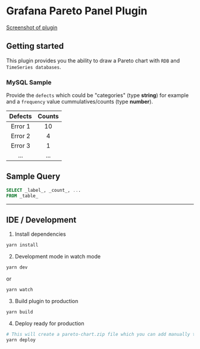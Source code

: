 # Grafana Pareto Panel Plugin

[Screenshot of plugin](https://raw.githubusercontent.com/isaozler/pareto-chart/releases/latest/src/img/pareto-chart-screenshot.png)

## Getting started

This plugin provides you the ability to draw a Pareto chart with `RDB` and `TimeSeries databases`.

### MySQL Sample

Provide the `defects` which could be "categories" (type **string**) for example and a `frequency` value cummulatives/counts (type **number**).

|  Defects | Counts |
| :-:	| :-:	|
| Error 1 | 10 |
| Error 2 | 4 |
| Error 3 | 1 |
| ... | ... |

## Sample Query

```sql
SELECT _label_, _count_, ...
FROM _table_
```
---

## IDE / Development

1. Install dependencies
```BASH
yarn install
```
2. Development mode in watch mode
```BASH
yarn dev
```
or
```BASH
yarn watch
```
3. Build plugin to production
```BASH
yarn build
```
4. Deploy ready for production

```BASH
# This will create a pareto-chart.zip file which you can add manually to your Grafana environment.
yarn deploy
```